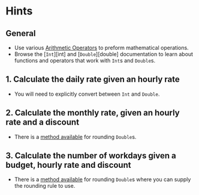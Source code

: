 # Hints

## General

- Use various [Arithmetic Operators][arithmeticoperators] to preform mathematical operations.
- Browse the [`Int`][int] and [`Double`][double] documentation to learn about functions and operators that work with `Int`s and `Double`s.

## 1. Calculate the daily rate given an hourly rate

- You will need to explicitly convert between `Int` and `Double`.

## 2. Calculate the monthly rate, given an hourly rate and a discount

- There is a [method available][rounded] for rounding `Double`s.

## 3. Calculate the number of workdays given a budget, hourly rate and discount

- There is a [method available][rounded] for rounding `Double`s where you can supply the rounding rule to use.

[integers]: https://docs.swift.org/swift-book/LanguageGuide/TheBasics.html#ID310
[floatingpoint]: https://docs.swift.org/swift-book/LanguageGuide/TheBasics.html#ID321
[rounded]: https://developer.apple.com/documentation/swift/double/rounded(_:)
[arithmeticoperators]: https://docs.swift.org/swift-book/LanguageGuide/BasicOperators.html#ID63
